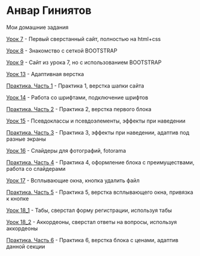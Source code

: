 
# Анвар Гиниятов
Мои домашние задания

[Урок 7](https://anvarrexx.github.io/lesson_7/src/ "Кликай") - Первый сверстанный сайт, полностью на html+css

[Урок 8](https://anvarrexx.github.io/lesson_8/src/ "Кликай") - Знакомство с сеткой BOOTSTRAP

[Урок 9](https://anvarrexx.github.io/lesson_9/src/ "Кликай") - Сайт из урока 7, но с использованием BOOTSTRAP

[Урок 13](https://anvarrexx.github.io/lesson_13/src/ "Кликай") - Адаптивная верстка

[Практика. Часть 1](https://anvarrexx.github.io/practice_part_1/src/ "Кликай") - Практика 1, верстка шапки сайта

[Урок 14](https://anvarrexx.github.io/lesson_14/src/ "Кликай") - Работа со шрифтами, подключение шрифтов

[Практика. Часть 2](https://anvarrexx.github.io/practice_part_2/src/ "Кликай") - Практика 2, верстка первого блока

[Урок 15](https://anvarrexx.github.io/lesson_15/src/ "Кликай") - Псевдоклассы и псевдоэлементы, эффекты при наведении

[Практика. Часть 3](https://anvarrexx.github.io/practice_part_3/src/ "Кликай") - Практика 3, эффекты при наведении, адаптив под разные экраны

[Урок 16](https://anvarrexx.github.io/lesson_16/src/ "Кликай") - Слайдеры для фотографий, fotorama

[Практика. Часть 4](https://anvarrexx.github.io/practice_part_4/src/ "Кликай") - Практика 4, оформление блока с преимуществами, работа со слайдерами

[Урок 17](https://anvarrexx.github.io/lesson_17/src/ "Кликай") - Всплывающие окна, кнопка удалить файл

[Практика. Часть 5](https://anvarrexx.github.io/practice_part_5/src/ "Кликай") - Практика 5, верстка всплывающего окна, привязка к кнопке

[Урок 18_1](https://anvarrexx.github.io/lesson_18_1/src/ "Кликай") - Табы, сверстал форму регистрации, используя табы

[Урок 18_2](https://anvarrexx.github.io/lesson_18_2/src/ "Кликай") - Аккордеоны, сверстал ответы на вопросы, используя аккордеоны

[Практика. Часть 6](https://anvarrexx.github.io/practice_part_6/src/ "Кликай") - Практика 6, верстка блока с ценами, адаптив данной секции


